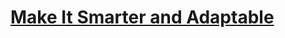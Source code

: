 # [Make It Smarter and Adaptable](https://education.lego.com/en-us/lessons/ev3-dep/make-it-smarter-and-adaptable)
